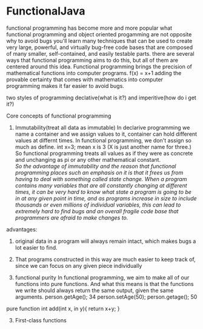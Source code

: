 # FunctionalJava
functional programming has become more and more popular
what
functional programming and object oriented progamming are not opposite
why
to avoid bugs
 you'll learn many techniques that can be used to create very large, powerful, and virtually bug-free code bases that are composed of many smaller, self-contained, and easily testable parts.
 there are several ways that functional programming aims to do this, but all of them are centered around this idea. Functional programming brings the precision of mathematical functions into computer programs.
 f(x) = x+1
 adding the provable certainty that comes with mathematics into computer programming makes it far easier to avoid bugs.
 
two styles of programming
declative(what is it?) and imperitive(how do i get it?)

Core concepts of functional programming
1. Immutability(treat all data as immutable)
   In declarive programming we name a container and we assign values to it, container can hold different values at differnt times.
   In functional programming, we don't assign so much as define.
   int x=3; mean x is 3 (X is just another name for three.)
   So functional programming treats all values as if they were as concrete and unchanging as pi or any other mathematical constant. <br>
   *So the advantage of immutability and the reason that functional programming places such an emphasis on it is that it frees us from having to deal with something called state change. When a program contains many variables that are all constantly changing at different times, it can be very hard to know what state a program is going to be in at any given point in time, and as programs increase in size to include thousands or even millions of individual variables, this can lead to extremely hard to find bugs and an overall fragile code base that programmers are afraid to make changes to.*

advantages: 
1. original data in a program will always remain intact, which makes bugs a lot easier to find.
2. That programs constructed in this way are much easier to keep track of, since we can focus on any given piece individually            

2. functional purity
In functional programming, we aim to make all of our functions into pure functions. And what this means is that the functions we write should always return the same output, given the same arguments.
person.getAge(); 34
person.setAge(50);
person.getage(); 50

pure function
int add(int x, in y){
return x+y;
}

3. First-class functions
